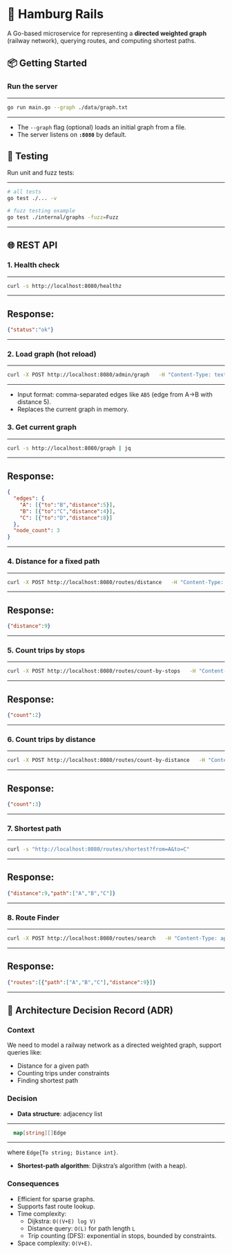 
# 🚄 Hamburg Rails

A Go-based microservice for representing a **directed weighted graph** (railway network), querying routes, and computing shortest paths.

## 📦 Getting Started

### Run the server

---
```bash
go run main.go --graph ./data/graph.txt
```
---

- The `--graph` flag (optional) loads an initial graph from a file.
- The server listens on **`:8080`** by default.

## 🧪 Testing

Run unit and fuzz tests:

---
```bash
# all tests
go test ./... -v

# fuzz testing example
go test ./internal/graphs -fuzz=Fuzz
```
---

## 🌐 REST API

### 1. Health check
---
```bash
curl -s http://localhost:8080/healthz
```
---
Response:
---
```json
{"status":"ok"}
```
---

### 2. Load graph (hot reload)
---
```bash
curl -X POST http://localhost:8080/admin/graph   -H "Content-Type: text/plain"   -d "AB5, BC4, CD8"
```
---
- Input format: comma-separated edges like `AB5` (edge from A→B with distance 5).
- Replaces the current graph in memory.

### 3. Get current graph
---
```bash
curl -s http://localhost:8080/graph | jq
```
---
Response:
---
```json
{
  "edges": {
    "A": [{"to":"B","distance":5}],
    "B": [{"to":"C","distance":4}],
    "C": [{"to":"D","distance":8}]
  },
  "node_count": 3
}
```
---

### 4. Distance for a fixed path
---
```bash
curl -X POST http://localhost:8080/routes/distance   -H "Content-Type: application/json"   -d '{"path":["A","B","C"]}'
```
---
Response:
---
```json
{"distance":9}
```
---

### 5. Count trips by stops
---
```bash
curl -X POST http://localhost:8080/routes/count-by-stops   -H "Content-Type: application/json"   -d '{"from":"A","to":"C","minStops":1,"maxStops":3}'
```
---
Response:
---
```json
{"count":2}
```
---

### 6. Count trips by distance
---
```bash
curl -X POST http://localhost:8080/routes/count-by-distance   -H "Content-Type: application/json"   -d '{"from":"A","to":"C","maxDistance":20}'
```
---
Response:
---
```json
{"count":3}
```
---

### 7. Shortest path
---
```bash
curl -s "http://localhost:8080/routes/shortest?from=A&to=C"
```
---
Response:
---
```json
{"distance":9,"path":["A","B","C"]}
```
---

### 8. Route Finder
---
```bash
curl -X POST http://localhost:8080/routes/search   -H "Content-Type: application/json"   -d '{"from": "A","to": "C","constraints": {"maxStops": 5,"maxDistance": 25,"distinctNodes": false},"limit": 10}'
```
---
Response:
---
```json
{"routes":[{"path":["A","B","C"],"distance":9}]}
```
---

## 📑 Architecture Decision Record (ADR)

### Context
We need to model a railway network as a directed weighted graph, support queries like:
- Distance for a given path
- Counting trips under constraints
- Finding shortest path

### Decision
- **Data structure**: adjacency list
---
```go
  map[string][]Edge
```
---
  where `Edge{To string; Distance int}`.
- **Shortest-path algorithm**: Dijkstra’s algorithm (with a heap).

### Consequences
- Efficient for sparse graphs.
- Supports fast route lookup.
- Time complexity:
  - Dijkstra: `O((V+E) log V)`
  - Distance query: `O(L)` for path length `L`
  - Trip counting (DFS): exponential in stops, bounded by constraints.
- Space complexity: `O(V+E)`.

